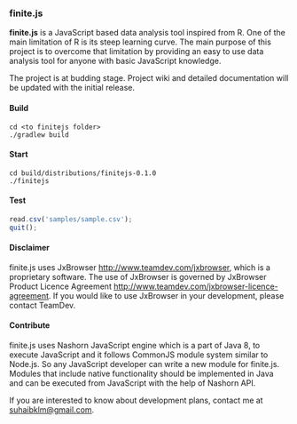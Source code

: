 
### finite.js
**finite.js** is a JavaScript based data analysis tool inspired from R. One of the 
main limitation of R is its steep learning curve. The main purpose of this project 
is to overcome that limitation by providing an easy to use data analysis tool for 
anyone with basic JavaScript knowledge.

The project is at budding stage. Project wiki and detailed documentation will be
updated with the initial release.
#### Build
```
cd <to finitejs folder>
./gradlew build
```
#### Start
```
cd build/distributions/finitejs-0.1.0
./finitejs
```
#### Test
```js
read.csv('samples/sample.csv');
quit();
```
#### Disclaimer
finite.js uses JxBrowser http://www.teamdev.com/jxbrowser, which is a proprietary software. The use of JxBrowser is governed by JxBrowser Product Licence Agreement http://www.teamdev.com/jxbrowser-licence-agreement. If you would like to use JxBrowser in your development, please contact TeamDev.
#### Contribute
finite.js uses Nashorn JavaScript engine which is a part of Java 8, to execute JavaScript 
and it follows CommonJS module system similar to Node.js. So any JavaScript developer can
write a new module for finite.js. Modules that include native functionality should be 
implemented in Java and can be executed from JavaScript with the help of Nashorn API.

If you are interested to know about development plans, contact me at suhaibklm@gmail.com.
